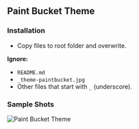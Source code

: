 ## Paint Bucket Theme

### Installation

- Copy files to root folder and overwrite.  

**Ignore:**

- `README.md`
- `_theme-paintbucket.jpg`
- Other files that start with `_` (underscore).

### Sample Shots

![Paint Bucket Theme](https://github.com/dataduke/jekyll-wikibox/raw/master/_themes/paintpucket/_theme-paintbucket.jpg)


